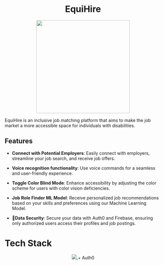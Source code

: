 
<div align='center'>
  <h1>EquiHire</h1>
  <img src = "https://github.com/vaishnavi-3969/All-In-Hackathon/assets/69362333/6518d05b-cb26-40b2-b671-668a3b8aa82a" width="300px">
</div>

EquiHire is an inclusive job matching platform that aims to make the job market a more accessible space for individuals with disabilities.

## Features

- **Connect with Potential Employers**: Easily connect with employers, streamline your job search, and receive job offers.

- **Voice recognition functionality**: Use voice commands for a seamless and user-friendly experience.

- **Toggle Color Blind Mode**:  Enhance accessibility by adjusting the color scheme for users with color vision deficiencies.

- **Job Role Finder ML Model**: Receive personalized job recommendations based on your skills and preferences using our Machine Learning Model.

- **🔐Data Security**: Secure your data with Auth0 and Firebase, ensuring only authorized users access their profiles and job postings.

<h1>Tech Stack</h1>
<p align="center">
  <a href="https://skillicons.dev">
    <img src="https://skillicons.dev/icons?i=react,tailwind,firebase,git,github" />
  </a>
  + Auth0
</p>
